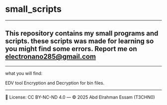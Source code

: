 # small_scripts
---
This repository contains my small programs and scripts.
these scripts was made for learning so you might find
some errors. Report me on electronano285@gmail.com
---
---
what you will find:

EDV tool Encryption and Decryption for bin files.


---

📜 License: CC BY-NC-ND 4.0 — © 2025 Abd Elrahman Essam (T3CHN0)
